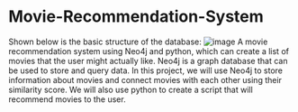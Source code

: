 # Movie-Recommendation-System

Shown below is the basic structure of the database:
![image](https://user-images.githubusercontent.com/68065642/193411037-6b85362e-57b8-418c-ac85-323703919f93.png)
A movie recommendation system using Neo4j and python, which can create a list of movies that the user might actually like.
Neo4j is a graph database that can be used to store and query data.
In this project, we will use Neo4j to store information about movies and connect movies with each other using their similarity score. 
We will also use python to create a script that will recommend movies to the user.
